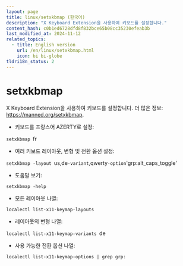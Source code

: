```yaml
---
layout: page
title: linux/setxkbmap (한국어)
description: "X Keyboard Extension을 사용하여 키보드를 설정합니다."
content_hash: c0b1ed6728dfd8f832bce65b08cc35230efeab3b
last_modified_at: 2024-11-12
related_topics:
  - title: English version
    url: /en/linux/setxkbmap.html
    icon: bi bi-globe
tldri18n_status: 2
---
```

# setxkbmap

X Keyboard Extension을 사용하여 키보드를 설정합니다.
더 많은 정보: <https://manned.org/setxkbmap>.

- 키보드를 프랑스어 AZERTY로 설정:

`setxkbmap `<span class="tldr-var badge badge-pill bg-dark-lm bg-white-dm text-white-lm text-dark-dm font-weight-bold">fr</span>

- 여러 키보드 레이아웃, 변형 및 전환 옵션 설정:

`setxkbmap -layout `<span class="tldr-var badge badge-pill bg-dark-lm bg-white-dm text-white-lm text-dark-dm font-weight-bold">us,de</span>` -variant `<span class="tldr-var badge badge-pill bg-dark-lm bg-white-dm text-white-lm text-dark-dm font-weight-bold">,qwerty</span>` -option `<span class="tldr-var badge badge-pill bg-dark-lm bg-white-dm text-white-lm text-dark-dm font-weight-bold">'grp:alt_caps_toggle'</span>

- 도움말 보기:

`setxkbmap -help`

- 모든 레이아웃 나열:

`localectl list-x11-keymap-layouts`

- 레이아웃의 변형 나열:

`localectl list-x11-keymap-variants `<span class="tldr-var badge badge-pill bg-dark-lm bg-white-dm text-white-lm text-dark-dm font-weight-bold">de</span>

- 사용 가능한 전환 옵션 나열:

`localectl list-x11-keymap-options | grep grp:`
